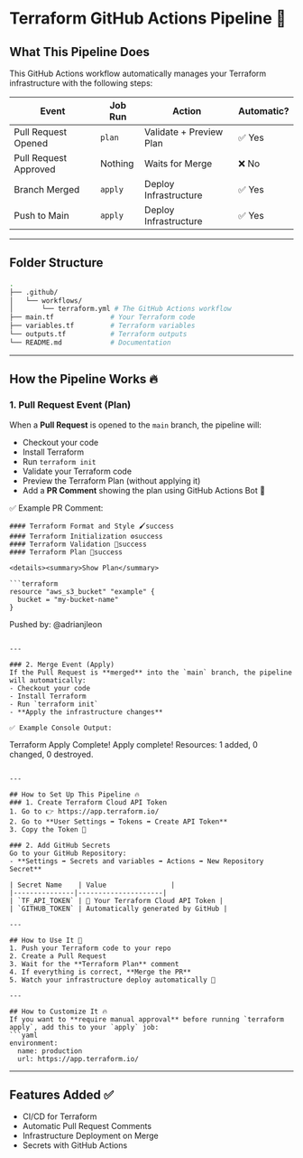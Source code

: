 # Terraform GitHub Actions Pipeline 🚀

## What This Pipeline Does
This GitHub Actions workflow automatically manages your Terraform infrastructure with the following steps:

| Event               | Job Run       | Action                     | Automatic? |
|------------------|-------------|--------------------------|------------|
| Pull Request Opened | `plan`      | Validate + Preview Plan   | ✅ Yes     |
| Pull Request Approved | Nothing    | Waits for Merge          | ❌ No     |
| Branch Merged       | `apply`     | Deploy Infrastructure     | ✅ Yes     |
| Push to Main        | `apply`     | Deploy Infrastructure     | ✅ Yes     |

---

## Folder Structure
```bash
.
├── .github/
│   └── workflows/
│       └── terraform.yml # The GitHub Actions workflow
├── main.tf              # Your Terraform code
├── variables.tf         # Terraform variables
└── outputs.tf           # Terraform outputs
└── README.md            # Documentation
```

---

## How the Pipeline Works 🔥
### 1. Pull Request Event (Plan)
When a **Pull Request** is opened to the `main` branch, the pipeline will:
- Checkout your code
- Install Terraform
- Run `terraform init`
- Validate your Terraform code
- Preview the Terraform Plan (without applying it)
- Add a **PR Comment** showing the plan using GitHub Actions Bot 🤖

✅ Example PR Comment:
```
#### Terraform Format and Style 🖌success
#### Terraform Initialization ⚙️success
#### Terraform Validation 🤖success
#### Terraform Plan 📖success

<details><summary>Show Plan</summary>

```terraform
resource "aws_s3_bucket" "example" {
  bucket = "my-bucket-name"
}
```

</details>

Pushed by: @adrianjleon
```

---

### 2. Merge Event (Apply)
If the Pull Request is **merged** into the `main` branch, the pipeline will automatically:
- Checkout your code
- Install Terraform
- Run `terraform init`
- **Apply the infrastructure changes**

✅ Example Console Output:
```
Terraform Apply Complete!
Apply complete! Resources: 1 added, 0 changed, 0 destroyed.
```

---

## How to Set Up This Pipeline 🔥
### 1. Create Terraform Cloud API Token
1. Go to 👉 https://app.terraform.io/
2. Go to **User Settings ➡️ Tokens ➡️ Create API Token**
3. Copy the Token 🔑

### 2. Add GitHub Secrets
Go to your GitHub Repository:
- **Settings ➡️ Secrets and variables ➡️ Actions ➡️ New Repository Secret**

| Secret Name    | Value                |
|---------------|---------------------|
| `TF_API_TOKEN` | 🔑 Your Terraform Cloud API Token |
| `GITHUB_TOKEN` | Automatically generated by GitHub |

---

## How to Use It 🔑
1. Push your Terraform code to your repo
2. Create a Pull Request
3. Wait for the **Terraform Plan** comment
4. If everything is correct, **Merge the PR**
5. Watch your infrastructure deploy automatically 🚀

---

## How to Customize It 🔥
If you want to **require manual approval** before running `terraform apply`, add this to your `apply` job:
```yaml
environment:
  name: production
  url: https://app.terraform.io/
```

---

## Features Added ✅
- CI/CD for Terraform
- Automatic Pull Request Comments
- Infrastructure Deployment on Merge
- Secrets with GitHub Actions




